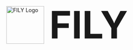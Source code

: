 <div align="left">
  <img src="https://github.com/user-attachments/assets/da0b5fda-3b44-4bae-b71e-4b2e55220559" alt="FILY Logo" width="100" style="vertical-align: middle;" />
  <h1 style="display: inline; font-size: 100px; vertical-align: middle; margin-left: 10px;">FILY</h1>
</div>
